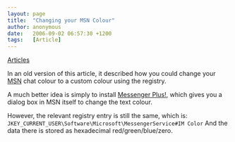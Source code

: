 ```yaml
---
layout: page
title:  "Changing your MSN Colour"
author: anonymous
date:   2006-09-02 06:57:30 +1200
tags:   [Article]
---
```


[Articles](Articles.md)

In an old version of this article, it described how you could change your [MSN](MSN.md) chat colour to a custom colour using the registry.

A much better idea is simply to install <a href="http://www.msgplus.net">Messenger Plus!</a>, which gives you a dialog box in MSN itself to change the text colour.

However, the relevant registry entry is still the same, which is:
`JKEY_CURRENT_USER\Software\Microsoft\MessengerService#IM Color`
And the data there is stored as hexadecimal red/green/blue/zero.
